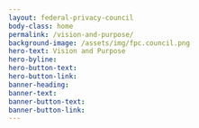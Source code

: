 ```yaml
---
layout: federal-privacy-council
body-class: home
permalink: /vision-and-purpose/
background-image: /assets/img/fpc.council.png
hero-text: Vision and Purpose
hero-byline:
hero-button-text: 
hero-button-link: 
banner-heading: 
banner-text: 
banner-button-text: 
banner-button-link: 
---
```

